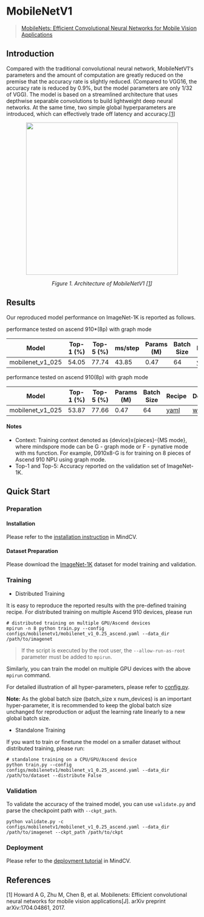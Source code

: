 # MobileNetV1
> [MobileNets: Efficient Convolutional Neural Networks for Mobile Vision Applications](https://arxiv.org/abs/1704.04861)

## Introduction

Compared with the traditional convolutional neural network, MobileNetV1's parameters and the amount of computation are greatly reduced on the premise that the accuracy rate is slightly reduced. (Compared to VGG16, the accuracy rate is reduced by 0.9%, but the model parameters are only 1/32 of VGG). The model is based on a streamlined architecture that uses depthwise separable convolutions to build lightweight deep neural networks. At the same time, two simple global hyperparameters are introduced, which can effectively trade off latency and accuracy.[[1](#references)]

<p align="center">
  <img src="https://user-images.githubusercontent.com/53842165/210044118-20dcc78a-96cd-4a3f-9cd1-fefa00c12227.png" width=400 />
</p>
<p align="center">
  <em>Figure 1. Architecture of MobileNetV1 [<a href="#references">1</a>] </em>
</p>

## Results

Our reproduced model performance on ImageNet-1K is reported as follows.

performance tested on ascend 910*(8p) with graph mode

<div align="center">

| Model            | Top-1 (%) | Top-5 (%) | ms/step | Params (M) | Batch Size | Recipe                                                                                                      | Download                                                                                                                    |
| ---------------- | --------- | --------- | ------- | ---------- | ---------- | ----------------------------------------------------------------------------------------------------------- | --------------------------------------------------------------------------------------------------------------------------- |
| mobilenet_v1_025 | 54.05     | 77.74     | 43.85   | 0.47       | 64         | [yaml](https://github.com/mindspore-lab/mindcv/blob/main/configs/mobilenetv1/mobilenet_v1_0.25_ascend.yaml) | [weights](https://download-mindspore.osinfra.cn/toolkits/mindcv/mobilenet/mobilenetv1/mobilenet_v1_025-cbe3d3b3-910v2.ckpt) |


</div>

performance tested on ascend 910(8p) with graph mode

<div align="center">

| Model            | Top-1 (%) | Top-5 (%) | Params (M) | Batch Size | Recipe                                                                                                      | Download                                                                                                      |
| ---------------- | --------- | --------- | ---------- | ---------- | ----------------------------------------------------------------------------------------------------------- | ------------------------------------------------------------------------------------------------------------- |
| mobilenet_v1_025 | 53.87     | 77.66     | 0.47       | 64         | [yaml](https://github.com/mindspore-lab/mindcv/blob/main/configs/mobilenetv1/mobilenet_v1_0.25_ascend.yaml) | [weights](https://download.mindspore.cn/toolkits/mindcv/mobilenet/mobilenetv1/mobilenet_v1_025-d3377fba.ckpt) |


</div>

#### Notes

- Context: Training context denoted as {device}x{pieces}-{MS mode}, where mindspore mode can be G - graph mode or F - pynative mode with ms function. For example, D910x8-G is for training on 8 pieces of Ascend 910 NPU using graph mode.
- Top-1 and Top-5: Accuracy reported on the validation set of ImageNet-1K.

## Quick Start

### Preparation

#### Installation
Please refer to the [installation instruction](https://github.com/mindspore-ecosystem/mindcv#installation) in MindCV.

#### Dataset Preparation
Please download the [ImageNet-1K](https://www.image-net.org/challenges/LSVRC/2012/index.php) dataset for model training and validation.

### Training

* Distributed Training

It is easy to reproduce the reported results with the pre-defined training recipe. For distributed training on multiple Ascend 910 devices, please run

```shell
# distributed training on multiple GPU/Ascend devices
mpirun -n 8 python train.py --config configs/mobilenetv1/mobilenet_v1_0.25_ascend.yaml --data_dir /path/to/imagenet
```

> If the script is executed by the root user, the `--allow-run-as-root` parameter must be added to `mpirun`.

Similarly, you can train the model on multiple GPU devices with the above `mpirun` command.

For detailed illustration of all hyper-parameters, please refer to [config.py](https://github.com/mindspore-lab/mindcv/blob/main/config.py).

**Note:**  As the global batch size  (batch_size x num_devices) is an important hyper-parameter, it is recommended to keep the global batch size unchanged for reproduction or adjust the learning rate linearly to a new global batch size.

* Standalone Training

If you want to train or finetune the model on a smaller dataset without distributed training, please run:

```shell
# standalone training on a CPU/GPU/Ascend device
python train.py --config configs/mobilenetv1/mobilenet_v1_0.25_ascend.yaml --data_dir /path/to/dataset --distribute False
```

### Validation

To validate the accuracy of the trained model, you can use `validate.py` and parse the checkpoint path with `--ckpt_path`.

```shell
python validate.py -c configs/mobilenetv1/mobilenet_v1_0.25_ascend.yaml --data_dir /path/to/imagenet --ckpt_path /path/to/ckpt
```

### Deployment

Please refer to the [deployment tutorial](https://mindspore-lab.github.io/mindcv/tutorials/deployment/) in MindCV.

## References

[1] Howard A G, Zhu M, Chen B, et al. Mobilenets: Efficient convolutional neural networks for mobile vision applications[J]. arXiv preprint arXiv:1704.04861, 2017.
